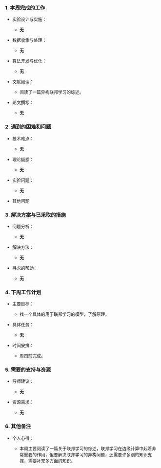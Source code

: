 ### 1. 本周完成的工作*   实验设计与实施：    *   **无***   数据收集与处理：    *  **无***   算法开发与优化：    *   **无***   文献阅读：    *   阅读了一篇异构联邦学习的综述。*   论文撰写：    *   **无**### 2. 遇到的困难和问题*   技术难点：    *    **无***   理论疑惑：    *    **无***   实验问题：    *    **无***   其他问题### 3. 解决方案与已采取的措施*   问题分析：    *    **无***   解决方法：    *    **无***   寻求的帮助：    *   **无**### 4. 下周工作计划*   主要目标：    *   找一个具体的用于联邦学习的模型，了解原理。*   具体任务：    *   **无***   时间安排：    *   周四前完成。### **5. 需要的支持与资源***   导师建议：    *   **无***   资源需求：    *   **无**### 6. 其他备注*   个人心得：    *   本周主要阅读了一篇关于联邦学习的综述，联邦学习在边缘计算中起着非常重要的作用，但要解决联邦学习的异构问题，还需要许多别的知识支撑，需要补充多方面的知识。